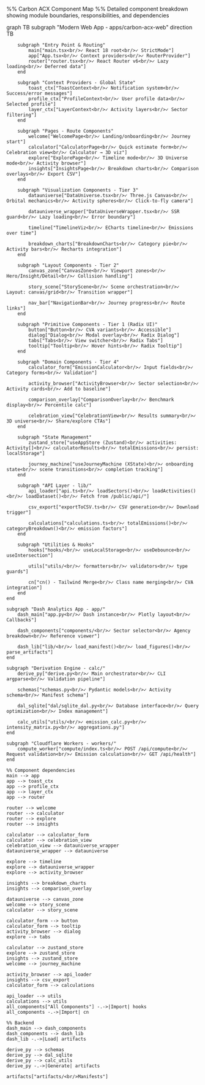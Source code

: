 %% Carbon ACX Component Map
%% Detailed component breakdown showing module boundaries, responsibilities, and dependencies

graph TB
    subgraph "Modern Web App - apps/carbon-acx-web"
        direction TB

        subgraph "Entry Point & Routing"
            main["main.tsx<br/>✓ React 18 root<br/>✓ StrictMode"]
            app["App.tsx<br/>✓ Context providers<br/>✓ RouterProvider"]
            router["router.tsx<br/>✓ React Router v6<br/>✓ Lazy loading<br/>✓ Deferred data"]
        end

        subgraph "Context Providers - Global State"
            toast_ctx["ToastContext<br/>✓ Notification system<br/>✓ Success/error messages"]
            profile_ctx["ProfileContext<br/>✓ User profile data<br/>✓ Selected profile"]
            layer_ctx["LayerContext<br/>✓ Activity layers<br/>✓ Sector filtering"]
        end

        subgraph "Pages - Route Components"
            welcome["WelcomePage<br/>✓ Landing/onboarding<br/>✓ Journey start"]
            calculator["CalculatorPage<br/>✓ Quick estimate form<br/>✓ Celebration view<br/>✓ Calculator → 3D viz"]
            explore["ExplorePage<br/>✓ Timeline mode<br/>✓ 3D Universe mode<br/>✓ Activity browser"]
            insights["InsightsPage<br/>✓ Breakdown charts<br/>✓ Comparison overlays<br/>✓ Export CSV"]
        end

        subgraph "Visualization Components - Tier 3"
            datauniverse["DataUniverse.tsx<br/>✓ Three.js Canvas<br/>✓ Orbital mechanics<br/>✓ Activity spheres<br/>✓ Click-to-fly camera"]

            datauniverse_wrapper["DataUniverseWrapper.tsx<br/>✓ SSR guard<br/>✓ Lazy loading<br/>✓ Error boundary"]

            timeline["TimelineViz<br/>✓ ECharts timeline<br/>✓ Emissions over time"]

            breakdown_charts["BreakdownCharts<br/>✓ Category pie<br/>✓ Activity bars<br/>✓ Recharts integration"]
        end

        subgraph "Layout Components - Tier 2"
            canvas_zone["CanvasZone<br/>✓ Viewport zones<br/>✓ Hero/Insight/Detail<br/>✓ Collision handling"]

            story_scene["StoryScene<br/>✓ Scene orchestration<br/>✓ Layout: canvas/grid<br/>✓ Transition wrapper"]

            nav_bar["NavigationBar<br/>✓ Journey progress<br/>✓ Route links"]
        end

        subgraph "Primitive Components - Tier 1 (Radix UI)"
            button["Button<br/>✓ CVA variants<br/>✓ Accessible"]
            dialog["Dialog<br/>✓ Modal overlay<br/>✓ Radix Dialog"]
            tabs["Tabs<br/>✓ View switcher<br/>✓ Radix Tabs"]
            tooltip["Tooltip<br/>✓ Hover hints<br/>✓ Radix Tooltip"]
        end

        subgraph "Domain Components - Tier 4"
            calculator_form["EmissionCalculator<br/>✓ Input fields<br/>✓ Category forms<br/>✓ Validation"]

            activity_browser["ActivityBrowser<br/>✓ Sector selection<br/>✓ Activity cards<br/>✓ Add to baseline"]

            comparison_overlay["ComparisonOverlay<br/>✓ Benchmark display<br/>✓ Percentile calc"]

            celebration_view["CelebrationView<br/>✓ Results summary<br/>✓ 3D universe<br/>✓ Share/explore CTAs"]
        end

        subgraph "State Management"
            zustand_store["useAppStore (Zustand)<br/>✓ activities: Activity[]<br/>✓ calculatorResults<br/>✓ totalEmissions<br/>✓ persist: localStorage"]

            journey_machine["useJourneyMachine (XState)<br/>✓ onboarding state<br/>✓ scene transitions<br/>✓ completion tracking"]
        end

        subgraph "API Layer - lib/"
            api_loader["api.ts<br/>✓ loadSectors()<br/>✓ loadActivities()<br/>✓ loadDataset()<br/>✓ Fetch from /public/api/"]

            csv_export["exportToCSV.ts<br/>✓ CSV generation<br/>✓ Download trigger"]

            calculations["calculations.ts<br/>✓ totalEmissions()<br/>✓ categoryBreakdown()<br/>✓ emission factors"]
        end

        subgraph "Utilities & Hooks"
            hooks["hooks/<br/>✓ useLocalStorage<br/>✓ useDebounce<br/>✓ useIntersection"]

            utils["utils/<br/>✓ formatters<br/>✓ validators<br/>✓ type guards"]

            cn["cn() - Tailwind Merge<br/>✓ Class name merging<br/>✓ CVA integration"]
        end
    end

    subgraph "Dash Analytics App - app/"
        dash_main["app.py<br/>✓ Dash instance<br/>✓ Plotly layout<br/>✓ Callbacks"]

        dash_components["components/<br/>✓ Sector selector<br/>✓ Agency breakdown<br/>✓ Reference viewer"]

        dash_lib["lib/<br/>✓ load_manifest()<br/>✓ load_figures()<br/>✓ parse_artifacts"]
    end

    subgraph "Derivation Engine - calc/"
        derive_py["derive.py<br/>✓ Main orchestrator<br/>✓ CLI argparse<br/>✓ Validation pipeline"]

        schemas["schemas.py<br/>✓ Pydantic models<br/>✓ Activity schema<br/>✓ Manifest schema"]

        dal_sqlite["dal/sqlite_dal.py<br/>✓ Database interface<br/>✓ Query optimization<br/>✓ Index management"]

        calc_utils["utils/<br/>✓ emission_calc.py<br/>✓ intensity_matrix.py<br/>✓ aggregations.py"]
    end

    subgraph "Cloudflare Workers - workers/"
        compute_worker["compute/index.ts<br/>✓ POST /api/compute<br/>✓ Request validation<br/>✓ Emission calculation<br/>✓ GET /api/health"]
    end

    %% Component dependencies
    main --> app
    app --> toast_ctx
    app --> profile_ctx
    app --> layer_ctx
    app --> router

    router --> welcome
    router --> calculator
    router --> explore
    router --> insights

    calculator --> calculator_form
    calculator --> celebration_view
    celebration_view --> datauniverse_wrapper
    datauniverse_wrapper --> datauniverse

    explore --> timeline
    explore --> datauniverse_wrapper
    explore --> activity_browser

    insights --> breakdown_charts
    insights --> comparison_overlay

    datauniverse --> canvas_zone
    welcome --> story_scene
    calculator --> story_scene

    calculator_form --> button
    calculator_form --> tooltip
    activity_browser --> dialog
    explore --> tabs

    calculator --> zustand_store
    explore --> zustand_store
    insights --> zustand_store
    welcome --> journey_machine

    activity_browser --> api_loader
    insights --> csv_export
    calculator_form --> calculations

    api_loader --> utils
    calculations --> utils
    all_components["All Components"] -.->|Import| hooks
    all_components -.->|Import| cn

    %% Backend
    dash_main --> dash_components
    dash_components --> dash_lib
    dash_lib -.->|Load| artifacts

    derive_py --> schemas
    derive_py --> dal_sqlite
    derive_py --> calc_utils
    derive_py -.->|Generate| artifacts

    artifacts["artifacts/<br/>Manifests"]
